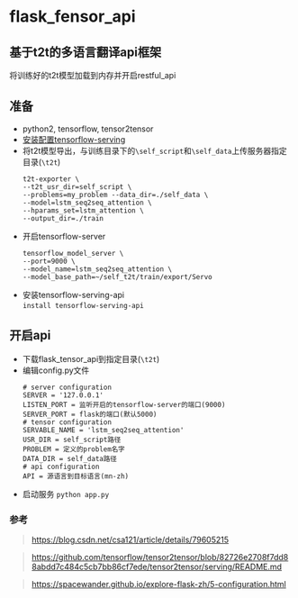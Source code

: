 # flask_fensor_api
## 基于t2t的多语言翻译api框架

将训练好的t2t模型加载到内存并开启restful_api
## 准备
- python2, tensorflow, tensor2tensor
- [安装配置tensorflow-serving](https://www.tensorflow.org/serving/setup#installing_the_modelserver)
- 将t2t模型导出，与训练目录下的`\self_script`和`\self_data`上传服务器指定目录(`\t2t`)
    ```
    t2t-exporter \
    --t2t_usr_dir=self_script \
    --problems=my_problem --data_dir=./self_data \ 
    --model=lstm_seq2seq_attention \
    --hparams_set=lstm_attention \
    --output_dir=./train
    ```
- 开启tensorflow-server<br>
    ```
    tensorflow_model_server \
    --port=9000 \
    --model_name=lstm_seq2seq_attention \
    --model_base_path=~/self_t2t/train/export/Servo
    ```
- 安装tensorflow-serving-api<br>
`install tensorflow-serving-api`

## 开启api
- 下载flask_tensor_api到指定目录(`\t2t`)
- 编辑config.py文件
    ```
    # server configuration
    SERVER = '127.0.0.1'
    LISTEN_PORT = 监听开启的tensorflow-server的端口(9000)
    SERVER_PORT = flask的端口(默认5000)
    # tensor configuration
    SERVABLE_NAME = 'lstm_seq2seq_attention'
    USR_DIR = self_script路径
    PROBLEM = 定义的problem名字
    DATA_DIR = self_data路径
    # api configuration
    API = 源语言到目标语言(mn-zh)
    ```
- 启动服务 `python app.py`


### 参考
> https://blog.csdn.net/csa121/article/details/79605215

> https://github.com/tensorflow/tensor2tensor/blob/82726e2708f7dd88abdd7c484c5cb7bb86cf7ede/tensor2tensor/serving/README.md

> https://spacewander.github.io/explore-flask-zh/5-configuration.html

